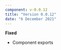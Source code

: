 ```yaml
---
component: v-0.0.12
title: "Version 0.0.12"
date: "6 December 2021"
---
```


**Fixed**

- Component exports
